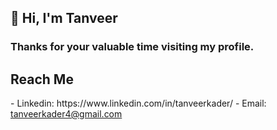 <h2>👋 Hi, I'm Tanveer</h2>
<h3> Thanks for your valuable time visiting my profile. </h3>
<h2> Reach Me </h2>
- Linkedin: https://www.linkedin.com/in/tanveerkader/
- Email: <a href="mailto:tanveerkader4@gmail.com">tanveerkader4@gmail.com</a>

